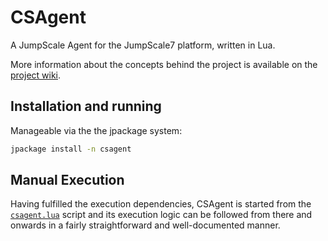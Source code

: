 # CSAgent #
A JumpScale Agent for the JumpScale7 platform, written in Lua.

More information about the concepts behind the project is available on the [project wiki](https://github.com/Jumpscale/csagent/wiki).

## Installation and running ##
Manageable via the the jpackage system:
```bash
jpackage install -n csagent
```

## Manual Execution ##
Having fulfilled the execution dependencies, CSAgent is started from the [`csagent.lua`](https://github.com/Jumpscale/csagent/blob/master/csagent.lua) script and its execution logic can be followed from there and onwards in a fairly straightforward and well-documented manner.
